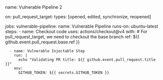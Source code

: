name: Vulnerable Pipeline 2

on:
  pull_request_target:
    types: [opened, edited, synchronize, reopened]

jobs:
  vulnerable-pipeline:
    name: Vulnerable Pipeline
    runs-on: ubuntu-latest
    steps:
      - name: Checkout code
        uses: actions/checkout@v4
        with:
          # For pull_request_target, we need to checkout the base branch
          ref: ${{ github.event.pull_request.base.ref }}

      - name: Vulnerable Injectable Step
        run: |
          echo "Validating PR title: ${{ github.event.pull_request.title }}"
        env:
          GITHUB_TOKEN: ${{ secrets.GITHUB_TOKEN }}
